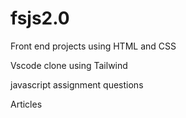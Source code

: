# fsjs2.0

Front end projects using HTML and CSS

Vscode clone using Tailwind

javascript assignment questions

Articles

